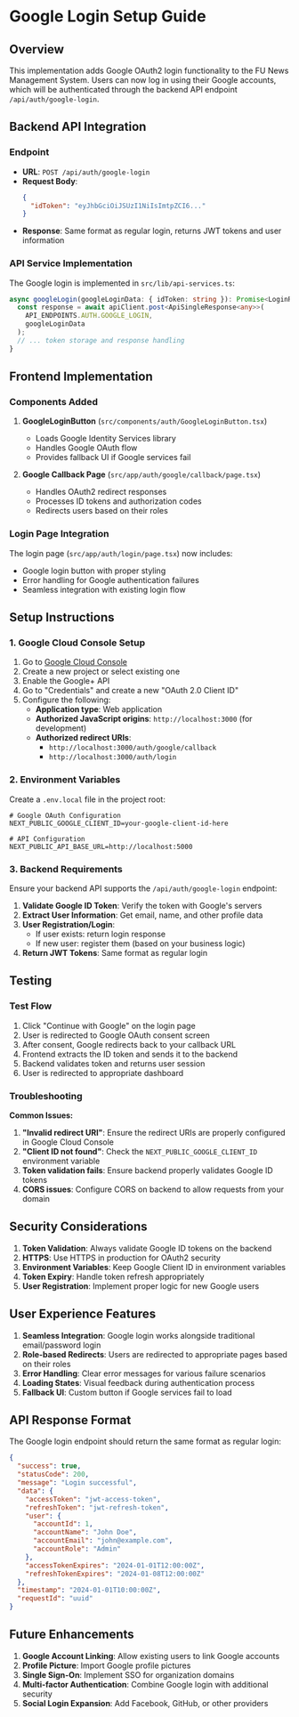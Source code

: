 # Google Login Setup Guide

## Overview

This implementation adds Google OAuth2 login functionality to the FU News Management System. Users can now log in using their Google accounts, which will be authenticated through the backend API endpoint `/api/auth/google-login`.

## Backend API Integration

### Endpoint
- **URL**: `POST /api/auth/google-login`
- **Request Body**:
  ```json
  {
    "idToken": "eyJhbGciOiJSUzI1NiIsImtpZCI6..."
  }
  ```
- **Response**: Same format as regular login, returns JWT tokens and user information

### API Service Implementation

The Google login is implemented in `src/lib/api-services.ts`:

```typescript
async googleLogin(googleLoginData: { idToken: string }): Promise<LoginResponse> {
  const response = await apiClient.post<ApiSingleResponse<any>>(
    API_ENDPOINTS.AUTH.GOOGLE_LOGIN,
    googleLoginData
  );
  // ... token storage and response handling
}
```

## Frontend Implementation

### Components Added

1. **GoogleLoginButton** (`src/components/auth/GoogleLoginButton.tsx`)
   - Loads Google Identity Services library
   - Handles Google OAuth flow
   - Provides fallback UI if Google services fail

2. **Google Callback Page** (`src/app/auth/google/callback/page.tsx`)
   - Handles OAuth2 redirect responses
   - Processes ID tokens and authorization codes
   - Redirects users based on their roles

### Login Page Integration

The login page (`src/app/auth/login/page.tsx`) now includes:
- Google login button with proper styling
- Error handling for Google authentication failures
- Seamless integration with existing login flow

## Setup Instructions

### 1. Google Cloud Console Setup

1. Go to [Google Cloud Console](https://console.cloud.google.com/)
2. Create a new project or select existing one
3. Enable the Google+ API
4. Go to "Credentials" and create a new "OAuth 2.0 Client ID"
5. Configure the following:
   - **Application type**: Web application
   - **Authorized JavaScript origins**: `http://localhost:3000` (for development)
   - **Authorized redirect URIs**: 
     - `http://localhost:3000/auth/google/callback`
     - `http://localhost:3000/auth/login`

### 2. Environment Variables

Create a `.env.local` file in the project root:

```env
# Google OAuth Configuration
NEXT_PUBLIC_GOOGLE_CLIENT_ID=your-google-client-id-here

# API Configuration
NEXT_PUBLIC_API_BASE_URL=http://localhost:5000
```

### 3. Backend Requirements

Ensure your backend API supports the `/api/auth/google-login` endpoint:

1. **Validate Google ID Token**: Verify the token with Google's servers
2. **Extract User Information**: Get email, name, and other profile data
3. **User Registration/Login**: 
   - If user exists: return login response
   - If new user: register them (based on your business logic)
4. **Return JWT Tokens**: Same format as regular login

## Testing

### Test Flow

1. Click "Continue with Google" on the login page
2. User is redirected to Google OAuth consent screen
3. After consent, Google redirects back to your callback URL
4. Frontend extracts the ID token and sends it to the backend
5. Backend validates token and returns user session
6. User is redirected to appropriate dashboard

### Troubleshooting

**Common Issues:**

1. **"Invalid redirect URI"**: Ensure the redirect URIs are properly configured in Google Cloud Console
2. **"Client ID not found"**: Check the `NEXT_PUBLIC_GOOGLE_CLIENT_ID` environment variable
3. **Token validation fails**: Ensure backend properly validates Google ID tokens
4. **CORS issues**: Configure CORS on backend to allow requests from your domain

## Security Considerations

1. **Token Validation**: Always validate Google ID tokens on the backend
2. **HTTPS**: Use HTTPS in production for OAuth2 security
3. **Environment Variables**: Keep Google Client ID in environment variables
4. **Token Expiry**: Handle token refresh appropriately
5. **User Registration**: Implement proper logic for new Google users

## User Experience Features

1. **Seamless Integration**: Google login works alongside traditional email/password login
2. **Role-based Redirects**: Users are redirected to appropriate pages based on their roles
3. **Error Handling**: Clear error messages for various failure scenarios
4. **Loading States**: Visual feedback during authentication process
5. **Fallback UI**: Custom button if Google services fail to load

## API Response Format

The Google login endpoint should return the same format as regular login:

```json
{
  "success": true,
  "statusCode": 200,
  "message": "Login successful",
  "data": {
    "accessToken": "jwt-access-token",
    "refreshToken": "jwt-refresh-token",
    "user": {
      "accountId": 1,
      "accountName": "John Doe",
      "accountEmail": "john@example.com",
      "accountRole": "Admin"
    },
    "accessTokenExpires": "2024-01-01T12:00:00Z",
    "refreshTokenExpires": "2024-01-08T12:00:00Z"
  },
  "timestamp": "2024-01-01T10:00:00Z",
  "requestId": "uuid"
}
```

## Future Enhancements

1. **Google Account Linking**: Allow existing users to link Google accounts
2. **Profile Picture**: Import Google profile pictures
3. **Single Sign-On**: Implement SSO for organization domains
4. **Multi-factor Authentication**: Combine Google login with additional security
5. **Social Login Expansion**: Add Facebook, GitHub, or other providers 